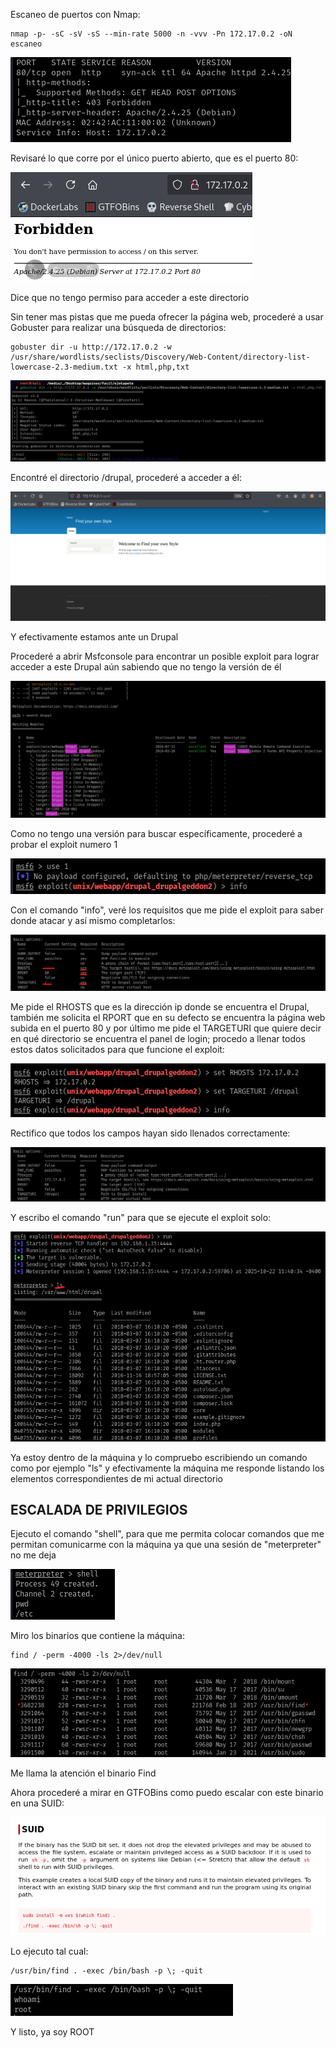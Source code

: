 Escaneo de puertos con Nmap:
```
nmap -p- -sC -sV -sS --min-rate 5000 -n -vvv -Pn 172.17.0.2 -oN escaneo
```

![](../../../Images/Pasted%20image%2020251020215009.png)

Revisaré lo que corre por el único puerto abierto, que es el puerto 80:

![](../../../Images/Pasted%20image%2020251020215159.png)

Dice que no tengo permiso para acceder a este directorio

Sin tener mas pistas que me pueda ofrecer la página web, procederé a usar Gobuster para realizar una búsqueda de directorios:
```
gobuster dir -u http://172.17.0.2 -w /usr/share/wordlists/seclists/Discovery/Web-Content/directory-list-lowercase-2.3-medium.txt -x html,php,txt
```

![](../../../Images/Pasted%20image%2020251021172455.png)

Encontré el directorio /drupal, procederé a acceder a él:

![](../../../Images/Pasted%20image%2020251022103153.png)

Y efectivamente estamos ante un Drupal 

Procederé a abrir Msfconsole para encontrar un posible exploit para lograr acceder a este Drupal aún sabiendo que no tengo la versión de él

![](../../../Images/Pasted%20image%2020251022103500.png)

Como no tengo una versión para buscar específicamente, procederé a probar el exploit numero 1

![](../../../Images/Pasted%20image%2020251022103605.png)

Con el comando "info", veré los requisitos que me pide el exploit para saber donde atacar y así mismo completarlos:

![](../../../Images/Pasted%20image%2020251022103732.png)

Me pide el RHOSTS que es la dirección ip donde se encuentra el Drupal, también me solicita el RPORT que en su defecto se encuentra la página web subida en el puerto 80 y por último me pide el TARGETURI que quiere decir en qué directorio se encuentra el panel de login; procedo a llenar todos estos datos solicitados para que funcione el exploit:

![](../../../Images/Pasted%20image%2020251022103953.png)

Rectifico que todos los campos hayan sido llenados correctamente:

![](../../../Images/Pasted%20image%2020251022104012.png)

Y escribo el comando "run" para que se ejecute el exploit solo:

![](../../../Images/Pasted%20image%2020251022104209.png)

Ya estoy dentro de la máquina y lo compruebo escribiendo un comando como por ejemplo "ls" y efectivamente la máquina me responde listando los elementos correspondientes de mi actual directorio

## ESCALADA DE PRIVILEGIOS

Ejecuto el comando "shell", para que me permita colocar comandos que me permitan comunicarme con la máquina ya que una sesión de "meterpreter" no me deja

![](../../../Images/Pasted%20image%2020251022110021.png)

Miro los binarios que contiene la máquina:  
```
find / -perm -4000 -ls 2>/dev/null
```

![](../../../Images/Pasted%20image%2020251022110514.png)

Me llama la atención el binario Find

Ahora procederé a mirar en GTFOBins como puedo escalar con este binario en una SUID:

![](../../../Images/Pasted%20image%2020251022110859.png)

Lo ejecuto tal cual:

```
/usr/bin/find . -exec /bin/bash -p \; -quit
```

![](../../../Images/Pasted%20image%2020251022111835.png)

Y listo, ya soy ROOT

